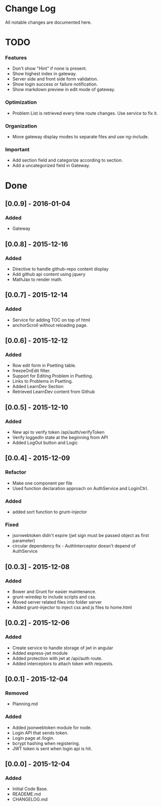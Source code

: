 # Change Log
All notable changes are documented here.

# TODO
### Features
- Don't show "Hint" if none is present.
- Show highest index in gateway.
- Server side and front side form validation.
- Show login success or failure notification.
- Show markdown preview in edit mode of gateway.
### Optimization
- Problem List is retrieved every time route changes. Use service to fix it.
### Organization
- Move gateway display modes to separate files and use ng-include.
### Important
- Add section field and categorize according to section.
- Add a uncategorized field in Gateway.

# Done

## [0.0.9] - 2016-01-04
### Added
- Gateway

## [0.0.8] - 2015-12-16
### Added
- Directive to handle github-repo content display
- Add github api content using jquery
- MathJax to render math.

## [0.0.7] - 2015-12-14
### Added
- Service for adding TOC on top of html
- anchorScroll without reloading page.

## [0.0.6] - 2015-12-12
### Added
- Row edit form in Psetting table.
- freezeOnEdit filter.
- Support for Editing Problem in Psetting.
- Links to Problems in Psetting.
- Added LearnDev Section
- Retrieved LearnDev content from Github

## [0.0.5] - 2015-12-10
### Added
- New api to verify token /api/auth/verifyToken
- Verify loggedIn state at the beginning from API
- Added LogOut button and Logic

## [0.0.4] - 2015-12-09
### Refactor
- Make one component per file
- Used function declaration approach on AuthService and LoginCtrl.
### Added
- added sort function to grunt-injector
### Fixed
- jsonwebtoken didn't expire (jwt sign must be passed object as first parameter)
- circular dependency fix - AuthInterceptor doesn't depend of AuthService

## [0.0.3] - 2015-12-08
### Added
- Bower and Grunt for easier maintenance.
- grunt-wiredep to include scripts and css.
- Moved server related files into folder server
- Added grunt-injector to inject css and js files to home.html

## [0.0.2] - 2015-12-06
### Added
- Create service to handle storage of jwt in angular
- Added express-jwt module
- Added protection with jwt at /api/auth route.
- Added interceptors to attach token with requests.

## [0.0.1] - 2015-12-04
### Removed
- Planning.md
### Added
- Added jsonwebtoken module for node.
- Login API that sends token.
- Login page at /login.
- bcrypt hashing when registering.
- JWT token is sent when login api is hit.

## [0.0.0] - 2015-12-04
### Added
- Initial Code Base.
- READEME.md
- CHANGELOG.md
